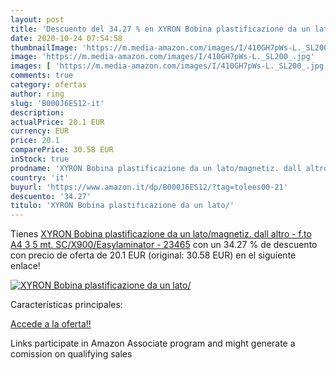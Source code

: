 ```yaml
---
layout: post
title: 'Descuento del 34.27 % en XYRON Bobina plastificazione da un lato/'
date: 2020-10-24 07:54:58
thumbnailImage: 'https://m.media-amazon.com/images/I/410GH7pWs-L._SL200_.jpg'
image: 'https://m.media-amazon.com/images/I/410GH7pWs-L._SL200_.jpg'
images: [ 'https://m.media-amazon.com/images/I/410GH7pWs-L._SL200_.jpg' ]
comments: true
category: ofertas
author: ring
slug: 'B000J6ES12-it'
description:
actualPrice: 20.1 EUR
currency: EUR
price: 20.1
comparePrice: 30.58 EUR
inStock: true
prodname: 'XYRON Bobina plastificazione da un lato/magnetiz. dall altro - f.to A4 3 5 mt.  SC/X900/Easylaminator  - 23465'
country: 'it'
buyurl: 'https://www.amazon.it/dp/B000J6ES12/?tag=tolees00-21'
descuento: '34.27'
titulo: 'XYRON Bobina plastificazione da un lato/'
---
```


Tienes [XYRON Bobina plastificazione da un lato/magnetiz. dall altro - f.to A4 3 5 mt.  SC/X900/Easylaminator  - 23465](https://www.amazon.it/dp/B000J6ES12/?tag=tolees00-21) con un 34.27 % de descuento con precio de oferta de 20.1 EUR (original: 30.58 EUR) en el siguiente enlace!

[![XYRON Bobina plastificazione da un lato/](https://m.media-amazon.com/images/I/410GH7pWs-L._SL200_.jpg)](https://www.amazon.it/dp/B000J6ES12/?tag=tolees00-21)

Características principales:


[Accede a la oferta!!](https://www.amazon.it/dp/B000J6ES12/?tag=tolees00-21)

Links participate in Amazon Associate program and might generate a comission on qualifying sales


